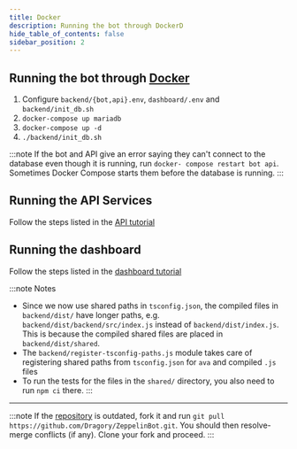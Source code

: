 ```yaml
---
title: Docker
description: Running the bot through DockerD
hide_table_of_contents: false
sidebar_position: 2
---
```


## Running the bot through [Docker](https://www.docker.com/)
1. Configure `backend/{bot,api}.env`, `dashboard/.env` and `backend/init_db.sh`
2. `docker-compose up mariadb`
3. `docker-compose up -d`
4. `./backend/init_db.sh`

:::note
If the bot and API give an error saying they can't connect to the database even though it is running, run
`docker- compose restart bot api`. Sometimes Docker Compose starts them before the database is running.
:::

## Running the API Services
Follow the steps listed in the [API tutorial](../../../services/api.md)

## Running the dashboard
Follow the steps listed in the [dashboard tutorial](../../../services/dashboard.md)

:::note Notes
 - Since we now use shared paths in `tsconfig.json`, the compiled files in `backend/dist/` have longer paths, e.g. 
`backend/dist/backend/src/index.js` instead of `backend/dist/index.js`. This is because the compiled shared files are
placed in `backend/dist/shared`.
 - The `backend/register-tsconfig-paths.js` module takes care of registering shared paths from `tsconfig.json` for `ava`
and compiled `.js` files
 - To run the tests for the files in the `shared/` directory, you also need to run `npm ci` there.
:::

------------------------------------------------------------------------

:::note
If the [repository](https://github.com/Benricheson101/ZeppelinBot) is outdated, fork it and run
`git pull https://github.com/Dragory/ZeppelinBot.git`. You should then resolve-merge conflicts (if any). Clone your fork
and proceed.
:::